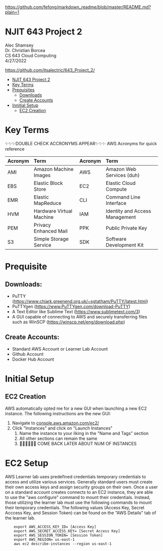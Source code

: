 https://github.com/fefong/markdown_readme/blob/master/README.md?plain=1


# NJIT 643 Project 2  
Alec Shamsey  
Dr. Christian Borcea  
CS 643 Cloud Computing  
4/27/2022

https://github.com/itsalectric/643_Project_2/  

- [NJIT 643 Project 2](#njit-643-project-2)
- [Key Terms](#key-terms)
- [Prequisites](#prequisites)
	- [Downloads](#downloads)
	- [Create Accounts](#create-accounts) 
- [Innitial Setup](#innitial-setup)
	- [EC2 Creation](#ec2-creation)

# Key Terms
✨✨✨DOUBLE CHECK ACCRONYMS APPEAR✨✨✨
AWS Acronyms for quick reference

|Acronym|Term|Acronym|Term|
|:---|:---|:---|:---|
|AMI|Amazon Machine Images|AWS|Amazon Web Services (duh)|
|EBS|Elastic Block Store|EC2|Elastic Cloud Compute|
|EMR|Elastic MapReduce|CLI|Command Line Interface|
|HVM|Hardware Virtual Machine|IAM|Identity and Access Management|
|PEM|Privacy Enhanced Mail|PPK|Public Private Key
|S3|Simple Storage Service|SDK|Software Development Kit|		

# Prequisite
## Downloads:
* PuTTY (https://www.chiark.greenend.org.uk/~sgtatham/PuTTY/latest.html)
* PuTTYgen (https://www.PuTTYgen.com/download-PuTTY)
* A Text Editor like Sublime Text (https://www.sublimetext.com/3)
* A GUI capable of connecting to AWS and securely transferring files such as WinSCP (https://winscp.net/eng/download.php)

## Create Accounts:
* Standard AWS Account or Learner Lab Account
* Github Account
* Docker Hub Account

# Initial Setup
## EC2 Creation
AWS automatically opted me for a new GUI when launching a new EC2 instance. The following instructions are the new GUI:  
1. Navigate to [console.aws.amazon.com/ec2/](http://console.aws.amazon.com/ec2/)
2. Click "Instances" and click on "Launch Instances"
	1. Name the instance to your liking in the "Name and Tags" section
	2. All other sections can remain the same
	3. 🌈🌈🌈🌈🌈🌈 COME BACK LATER ABOUT NUM OF INSTANCES


# EC2 Setup
AWS Learner lab uses predefined credentials temporary credentials to access and utilize various services. Generally standard users must create their own access keys and assign security groups on their own. Once a user on a standard account creates connects to an EC2 instance, they are able to use the "aws configure" command to mount their credentials. Instead, those utilizing the learner lab must use the following commands to mount their temporary credentials. The following values (Access Key, Secret Acccess Key, and Session Token) can be found on the "AWS Details" tab of the learner lab.

		export AWS_ACCESS_KEY_ID= [Access Key] 
		export AWS_SECRET_ACCESS_KEY= [Secret Access Key]
		export AWS_SESSION_TOKEN= [Session Token] 
		export AWS_REGION= us-east-1
		aws ec2 describe-instances --region us-east-1


